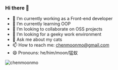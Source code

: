 ### Hi there 👋
- 🔭 I’m currently working as a Front-end developer
- 🌱 I’m currently learning OOP
- 👯 I’m looking to collaborate on OSS projects
- 🤔 I’m looking for a geeky work environment
- 💬 Ask me about my cats
- 📫 How to reach me: chenmoonmo@gmail.com
- 😄 Pronouns: he/him/moon/猛蚁

![chenmoonmo](https://user-images.githubusercontent.com/36295999/184520888-f3f73cf6-adbc-4eec-aa2a-8a9e043e4d11.svg)
